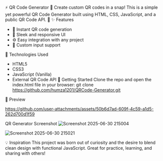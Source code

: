 
⚡ QR Code Generator 🔳
Create custom QR codes in a snap! This is a simple yet powerful QR Code Generator built using HTML, CSS, JavaScript, and a public QR Code API. 🚀
✨ Features
- 🔐 Instant QR code generation
- 🎨 Sleek and responsive UI
- ⚙️ Easy integration with any project
- 🧾 Custom input support

  
🔧 Technologies Used
- HTML5
- CSS3
- JavaScript (Vanilla)
- External QR Code API
🚀 Getting Started
Clone the repo and open the index.html file in your browser:
git clone https://github.com/humza1201/QRCode-Generator.git


📸 Preview


https://github.com/user-attachments/assets/50b6d7ad-609f-4c59-a1d5-262d700d1f59



QR Generator Screenshot
![Screenshot 2025-06-30 215004](https://github.com/user-attachments/assets/beeae6ed-47b8-4050-a87d-77650d9e1731)

![Screenshot 2025-06-30 215021](https://github.com/user-attachments/assets/cdb15eda-9329-41d6-8a5a-2efafc4c0fa5)


💡 Inspiration
This project was born out of curiosity and the desire to blend clean design with functional JavaScript. Great for practice, learning, and sharing with others!
